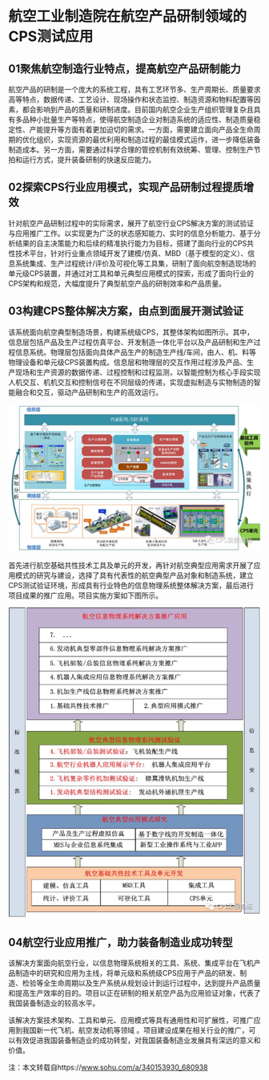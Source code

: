 <!--
title: 航空工业制造院在航空产品研制领域的CPS测试应用
subtitle: 工业软件
author: 网络
keyword: 工业软件
published: 2024-04-222
topicImg: assets/6/CPSAIMI.jpg
-->




# 航空工业制造院在航空产品研制领域的CPS测试应用

## 01聚焦航空制造行业特点，提高航空产品研制能力

航空产品的研制是一个庞大的系统工程，具有工艺环节多、生产周期长、质量要求高等特点，数据传递、工艺设计、现场操作和状态监控、制造资源和物料配置等因素，都会影响到产品的质量和研制进度。目前国内航空企业生产组织管理复杂且具有多品种小批量生产等特点，使得航空制造企业对制造系统的适应性、制造质量稳定性、产能提升等方面有着更加迫切的需求。一方面，需要建立面向产品全生命周期的优化组织，实现资源的最优利用和制造过程的最佳模式运作，进一步降低装备制造成本。另一方面，需要通过科学合理的管控机制有效统筹、管理、控制生产节拍和运行方式，提升装备研制的快速反应能力。

## 02探索CPS行业应用模式，实现产品研制过程提质增效

针对航空产品研制过程中的实际需求，展开了航空行业CPS解决方案的测试验证与应用推广工作。以实现更为广泛的状态感知能力、实时的信息分析能力、基于分析结果的自主决策能力和后续的精准执行能力为目标，搭建了面向行业的CPS共性技术平台，针对行业重点领域开发了建模/仿真、MBD（基于模型的定义）、信息系统集成、生产过程统计/评价及可视化等工具集，研制了面向航空制造现场的单元级CPS装置，并通过对工具和单元典型应用模式的探索，形成了面向行业的CPS架构和规范，大幅度提升了典型航空产品的研制效率和产品质量。

## 03构建CPS整体解决方案，由点到面展开测试验证

该系统面向航空典型制造场景，构建系统级CPS，其整体架构如图所示。其中，信息层包括产品及生产过程仿真平台、开发制造一体化平台以及产品研制和生产过程信息系统。物理层包括面向具体产品生产的制造生产线/车间，由人、机、料等物理设备和单元级CPS装置构成。信息层和物理层的交互作用过程涉及产品、生产现场和生产资源的数据传递、过程控制和过程监测，以智能控制为核心手段实现人机交互、机机交互和控制信号在不同层级的传递，实现虚拟制造与实物制造的智能融合和交互，驱动产品研制和生产的高效运行。

![](assets/6/CPSAIMI1.jpg)

首先进行航空基础共性技术工具及单元的开发，再针对航空典型应用需求开展了应用模式的研究与建设，选择了具有代表性的航空典型产品对象和制造系统，建立CPS测试验证环境，形成具有行业特色的信息物理系统整体解决方案，最后进行项目成果的推广应用。项目实施方案如下图所示。

![](assets/6/CPSAIMI2.jpg)

## 04航空行业应用推广，助力装备制造业成功转型

该解决方案面向航空行业，以信息物理系统相关的工具、系统、集成平台在飞机产品制造中的研究和应用为主线，将单元级和系统级CPS应用于产品的研发、制造、检验等全生命周期以及生产系统从规划设计到运行过程中，达到提升产品质量和提高生产效率的目的。项目以正在研制的相关航空产品为应用验证对象，代表了我国装备制造业的较高水平。

该解决方案技术架构、工具和单元、应用模式等具有通用性和可扩展性，可推广应用到我国新一代飞机、航空发动机等领域 。项目建设成果在相关行业的推广，可以有效促进我国装备制造业的成功转型，对我国装备制造业发展具有深远的意义和价值。



注：本文转载自https://www.sohu.com/a/340153930_680938